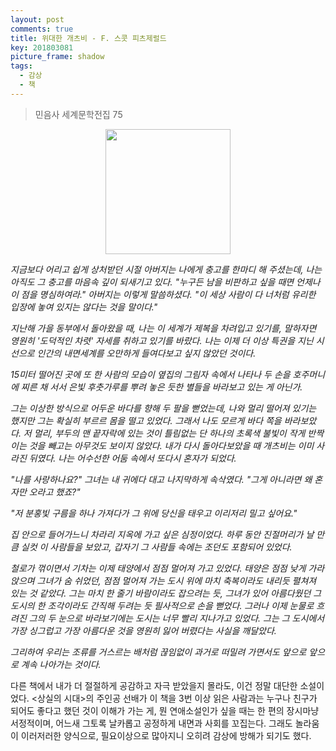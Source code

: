 ```yaml
---
layout: post
comments: true
title: 위대한 개츠비 - F. 스콧 피츠제럴드
key: 201803081
picture_frame: shadow
tags:
  - 감상
  - 책
---
```


> 민음사 세계문학전집 75

<p style="text-align:center"><img src="https://raw.githubusercontent.com/q0115643/my_blog/master/images/the-great-gatsby-1.png" width="200" height="200" /></p>

*지금보다 어리고 쉽게 상처받던 시절 아버지는 나에게 충고를 한마디 해 주셨는데, 나는 아직도 그 충고를 마음속 깊이 되새기고 있다.
"누구든 남을 비판하고 싶을 때면 언제나 이 점을 명심하여라." 아버지는 이렇게 말씀하셨다. "이 세상 사람이 다 너처럼 유리한 입장에 놓여 있지는 않다는 것을 말이다."*

*지난해 가을 동부에서 돌아왔을 때, 나는 이 세계가 제복을 차려입고 있기를, 말하자면 영원히 '도덕적인 차렷' 자세를 취하고 있기를 바랐다.
나는 이제 더 이상 특권을 지닌 시선으로 인간의 내면세계를 오만하게 들여다보고 싶지 않았던 것이다.*

*15미터 떨어진 곳에 또 한 사람의 모습이 옆집의 그림자 속에서 나타나 두 손을 호주머니에 찌른 채 서서 은빛 후춧가루를 뿌려 놓은 듯한 별들을 바라보고 있는 게 아닌가.*

*그는 이상한 방식으로 어두운 바다를 향해 두 팔을 뻗었는데, 나와 멀리 떨어져 있기는 했지만 그는 확실히 부르르 몸을 떨고 있었다.
그래서 나도 모르게 바다 쪽을 바라보았다. 저 멀리, 부두의 맨 끝자락에 있는 것이 틀림없는 단 하나의 초록색 불빛이 작게 반짝이는 것을 빼고는
아무것도 보이지 않았다. 내가 다시 돌아다보았을 때 개츠비는 이미 사라진 뒤였다. 나는 어수선한 어둠 속에서 또다시 혼자가 되었다.*

<!--more-->

*"나를 사랑하나요?" 그녀는 내 귀에다 대고 나지막하게 속삭였다. "그게 아니라면 왜 혼자만 오라고 했죠?"*

*"저 분홍빛 구름을 하나 가져다가 그 위에 당신을 태우고 이리저리 밀고 싶어요."*

*집 안으로 들어가느니 차라리 지옥에 가고 싶은 심정이었다. 하루 동안 진절머리가 날 만큼 실컷 이 사람들을 보았고, 갑자기 그 사람들 속에는 조던도 포함되어 있었다.*

*철로가 꺾이면서 기차는 이제 태양에서 점점 멀어져 가고 있었다. 태양은 점점 낮게 가라앉으며 그녀가 숨 쉬었던, 점점 멀어져 가는 도시 위에 마치 축복이라도
내리듯 펼쳐져 있는 것 같았다. 그는 마치 한 줄기 바람이라도 잡으려는 듯, 그녀가 있어 아름다웠던 그 도시의 한 조각이라도 간직해 두려는 듯 필사적으로 손을 뻗었다.
그러나 이제 눈물로 흐려진 그의 두 눈으로 바라보기에는 도시는 너무 빨리 지나가고 있었다. 그는 그 도시에서 가장 싱그럽고 가장 아름다운 것을 영원히 잃어 버렸다는 사실을 깨달았다.*

*그리하여 우리는 조류를 거스르는 배처럼 끊임없이 과거로 떠밀려 가면서도 앞으로 앞으로 계속 나아가는 것이다.*

다른 책에서 내가 더 절절하게 공감하고 자극 받았을지 몰라도, 이건 정말 대단한 소설이었다. <상실의 시대>의 주인공 선배가 이 책을 3번 이상 읽은 사람과는 누구나 친구가 되어도 좋다고 했던 것이 이해가 가는 게, 뭔 연애소설인가 싶을 때는 한 편의 장시마냥 서정적이며, 어느새 그토록 날카롭고 공정하게 내면과 사회를 꼬집는다. 그래도 놀라움이 이러저러한 양식으로, 필요이상으로 많아지니 오히려 감상에 방해가 되기도 했다.







